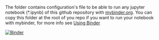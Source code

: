 The folder contains configuration's file to be able to run any jupyter notebook (*.ipynb) of this github repository with [mybinder.org](https://mybinder.org).
You can copy this folder at the root of you repo if you want to run your notebook with mybinder, for more info see [Using Binder](https://mybinder.readthedocs.io/en/latest/using.html)

[![Binder](https://mybinder.org/badge.svg)](https://mybinder.org/v2/gh/google/evcxr/master?filepath=evcxr_jupyter%2Fsamples%2Fevcxr_jupyter_tour.ipynb)
